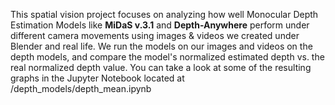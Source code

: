 This spatial vision project focuses on analyzing how well Monocular Depth Estimation Models like **MiDaS v.3.1** and **Depth-Anywhere** perform under different camera movements using images & videos we created under Blender and real life. We run the models on our images and videos on the depth models, and compare the model's normalized estimated depth vs. the real normalized depth value. You can take a look at some of the resulting graphs in the Jupyter Notebook located at /depth_models/depth_mean.ipynb
